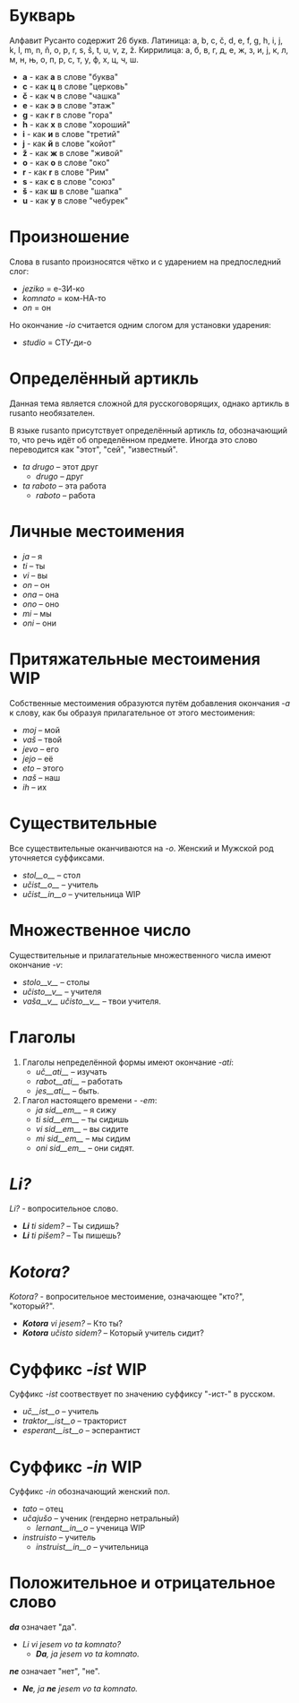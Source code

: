 # Букварь

Алфавит Русанто содержит 26 букв. Латиница: a, b, c, č, d, e, f, g, h, i, j, k, l, m, n, ň, o, p, r, s, š, t, u, v, z, ž.
Киррилица: а, б, в, г, д, е, ж, з, и, ј, к, л, м, н, њ, о, п, р, с, т, у, ф, х, ц, ч, ш.


- __a__ - как **а** в слове "буква"
- __c__ - как **ц** в слове "церковь"
- __č__ - как **ч** в слове "чашка"
- __e__ - как **э** в слове "этаж"
- __g__ - как **г** в слове "гора"
- __h__ - как **х** в слове "хороший"
- __i__ - как **и** в слове "третий"
- __j__ - как **й** в слове "койот"
- __ž__ - как **ж** в слове "живой"
- __o__ - как **о** в слове "око"
- __r__ - как **r** в слове "Рим"
- __s__ - как **с** в слове "союз"
- __š__ - как **ш** в слове "шапка"
- __u__ - как **у** в слове "чебурек"


# Произношение

Слова в rusanto произносятся чётко и с ударением на предпоследний слог:

- *jeziko* = е-ЗИ-ко
- *komnato* = ком-НА-то
- *on* = он

Но окончание *-io* считается одним слогом для установки ударения:

- *studio* = СТУ-ди-о

# Определённый артикль

Данная тема является сложной для русскоговорящих, однако артикль в rusanto необязателен.

В языке rusanto присутствует определённый артикль *ta*, обозначающий то, что речь идёт об определённом предмете. Иногда это слово переводится как "этот", "сей", "известный".

- *ta drugo* – этот друг
  - *drugo* – друг
- *ta raboto* – эта работа
  - *raboto* – работа

# Личные местоимения

- *ja* – я
- *ti* – ты
- *vi* – вы
- *on* – он
- *ona* – она
- *ono* – оно
- *mi* – мы
- *oni* – они

# Притяжательные местоимения WIP

Собственные местоимения образуются путём добавления окончания *-a* к слову, как бы образуя прилагательное от этого местоимения:

- *moj* – мой
- *vaš* – твой
- *jevo* – его
- *jejo* – её
- *eto* – этого
- *naš* – наш
- *ih* – их

# Существительные

Все существительные оканчиваются на *-o*. Женский и Мужской род уточняется суффиксами.

- *stol__o__* – стол
- *učist__o__* – учитель
- *učist__in__o* – учительница WIP

# Множественное число

Существительные и прилагательные множественного числа имеют окончание *-v*:

- *stolo__v__* – столы
- *učisto__v__* – учителя
- *vaša__v__ učisto__v__* – твои учителя.

# Глаголы

1. Глаголы непределённой формы имеют окончание *-ati*:
   - *uč__ati__* – изучать
   - *rabot__ati__* – работать
   - *jes__ati__* – быть.
2. Глагол настоящего времени - *-em*:
   - *ja sid__em__* – я сижу
   - *ti sid__em__* – ты сидишь
   - *vi sid__em__* – вы сидите
   - *mi sid__em__* – мы сидим
   - *oni sid__em__* – они сидят.

# *Li?*

*Li?* - вопросительное слово.

- *__Li__ ti sidem?* – Ты сидишь?
- *__Li__ ti pišem?* – Ты пишешь?

# *Kotora?*

*Kotora?* - вопросительное местоимение, означающее "кто?", "который?".

- *__Kotora__ vi jesem?* – Кто ты?
- *__Kotora__ učisto sidem?* – Который учитель сидит?


# Суффикс *-ist* WIP

Суффикс *-ist* соотвествует по значению суффиксу "-ист-" в русском.

- *uč__ist__o* – учитель
- *traktor__ist__o* – тракторист
- *esperant__ist__o* – эсперантист


# Суффикс *-in* WIP

Суффикс *-in* обозначающий женский пол.

- *tato* – отец
- *učajušo* – ученик (гендерно нетральный)
    - *lernant__in__o* – ученица WIP
- *instruisto* – учитель
    - *instruist__in__o* – учительница

# Положительное и отрицательное слово

*__da__* означает "да".

- *Li vi jesem vo ta komnato?* 
  - *__Da__, ja jesem vo ta komnato.* 

*__ne__* означает "нет", "не".

- *__Ne__, ja __ne__ jesem vo ta komnato.* 
